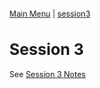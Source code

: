 [Main Menu](../../sessions/README.md) | [session3](../session3/) 

# Session 3 

See [Session 3 Notes](../session3/docs/sessionNotes.md)